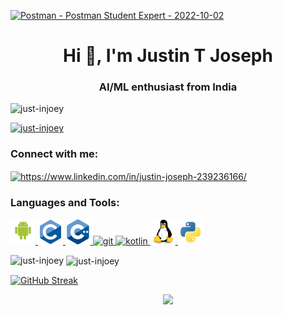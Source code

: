 
<!--
**just-injoey/just-injoey** is a ✨ _special_ ✨ repository because its `README.md` (this file) appears on your GitHub profile.


Here are some ideas to get you started:

- 🔭 I’m currently working on ...
- 🌱 I’m currently learning ...![HactoberfestRegd](https://user-images.githubusercontent.com/93005964/193537992-f9d24864-7c06-4140-b2d5-c83671e0bc4b.png)

- 👯 I’m looking to collaborate on ...
- 🤔 I’m looking for help with ...
- 💬 Ask me about ...
- 📫 How to reach me: ...
- 😄 Pronouns: ...![HactoberfestRegd](https://user-images.githubusercontent.com/93005964/193538387-7c271fcf-68a3-4b61-a96f-2edb56e9343a.png)

- ⚡ Fun fact: ...
-->
[![Postman - Postman Student Expert - 2022-10-02](https://user-images.githubusercontent.com/93005964/193532226-cdd53143-8e10-4e91-8c38-82b84a53b0a8.png)](https://badgr.com/public/assertions/d_XRlLt6SOWCBsEDX_OKhg)


<h1 align="center">Hi 👋, I'm Justin T Joseph</h1>
<h3 align="center">AI/ML enthusiast from India</h3>


<p align="left"> <img src="https://komarev.com/ghpvc/?username=just-injoey&label=Profile%20views&color=0e75b6&style=flat" alt="just-injoey" /> </p>

<p align="left"> <a href="https://github.com/ryo-ma/github-profile-trophy"><img src="https://github-profile-trophy.vercel.app/?username=just-injoey" alt="just-injoey" /></a> </p>

<h3 align="left">Connect with me:</h3>
<p align="left">
<a href="https://www.linkedin.com/in/justin-joseph-239236166/" target="blank"><img align="center" src="https://raw.githubusercontent.com/rahuldkjain/github-profile-readme-generator/master/src/images/icons/Social/linked-in-alt.svg" alt="https://www.linkedin.com/in/justin-joseph-239236166/" height="30" width="40" /></a>
</p>

<h3 align="left">Languages and Tools:</h3>
<p align="left"> <a href="https://developer.android.com" target="_blank" rel="noreferrer"> <img src="https://raw.githubusercontent.com/devicons/devicon/master/icons/android/android-original-wordmark.svg" alt="android" width="40" height="40"/> </a> <a href="https://www.cprogramming.com/" target="_blank" rel="noreferrer"> <img src="https://raw.githubusercontent.com/devicons/devicon/master/icons/c/c-original.svg" alt="c" width="40" height="40"/> </a> <a href="https://www.w3schools.com/cpp/" target="_blank" rel="noreferrer"> <img src="https://raw.githubusercontent.com/devicons/devicon/master/icons/cplusplus/cplusplus-original.svg" alt="cplusplus" width="40" height="40"/> </a> <a href="https://git-scm.com/" target="_blank" rel="noreferrer"> <img src="https://www.vectorlogo.zone/logos/git-scm/git-scm-icon.svg" alt="git" width="40" height="40"/> </a> <a href="https://kotlinlang.org" target="_blank" rel="noreferrer"> <img src="https://www.vectorlogo.zone/logos/kotlinlang/kotlinlang-icon.svg" alt="kotlin" width="40" height="40"/> </a> <a href="https://www.linux.org/" target="_blank" rel="noreferrer"> <img src="https://raw.githubusercontent.com/devicons/devicon/master/icons/linux/linux-original.svg" alt="linux" width="40" height="40"/> </a> <a href="https://www.python.org" target="_blank" rel="noreferrer"> <img src="https://raw.githubusercontent.com/devicons/devicon/master/icons/python/python-original.svg" alt="python" width="40" height="40"/> </a> </p>

<p><img align="left" src="https://github-readme-stats.vercel.app/api/top-langs?username=just-injoey&show_icons=true&locale=en&layout=compact" alt="just-injoey" /></p>

<p>&nbsp;<img align="center" src="https://github-readme-stats.vercel.app/api?username=just-injoey&show_icons=true&locale=en" alt="just-injoey" /></p>

[![GitHub Streak](https://streak-stats.demolab.com/?user=just-injoey)](https://git.io/streak-stats)

<p align ="center">
  <img src="https://github.com/TheDudeThatCode/TheDudeThatCode/blob/master/Assets/Developer.gif" />
</p>

